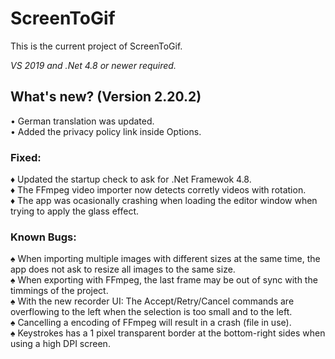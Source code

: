 ﻿# ScreenToGif  

This is the current project of ScreenToGif.  

_VS 2019 and .Net 4.8 or newer required._


## What's new? (Version 2.20.2)

• German translation was updated.  
• Added the privacy policy link inside Options.  

### Fixed:

♦ Updated the startup check to ask for .Net Framewok 4.8.  
♦ The FFmpeg video importer now detects corretly videos with rotation.  
♦ The app was ocasionally crashing when loading the editor window when trying to apply the glass effect.  

### Known Bugs:

♠ When importing multiple images with different sizes at the same time, the app does not ask to resize all images to the same size.   
♠ When exporting with FFmpeg, the last frame may be out of sync with the timmings of the project.  
♠ With the new recorder UI: The Accept/Retry/Cancel commands are overflowing to the left when the selection is too small and to the left.  
♠ Cancelling a encoding of FFmpeg will result in a crash (file in use).  
♠ Keystrokes has a 1 pixel transparent border at the bottom-right sides when using a high DPI screen.  